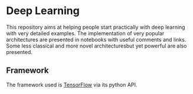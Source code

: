 # Deep Learning
This repository aims at helping people start practically with deep learning with very detailed examples. The implementation of very popular architectures are presented in notebooks with useful comments and links. Some less classical and more novel architecturesbut yet powerful are also presented.

## Framework

The framework used is [TensorFlow](https://github.com/tensorflow/tensorflow) via its python API.
